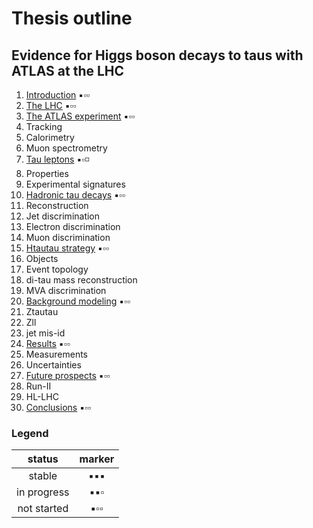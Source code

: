 # Thesis outline

## Evidence for Higgs boson decays to taus with ATLAS at the LHC

1. [Introduction](tex/introduction.tex) :black_small_square::white_small_square::white_small_square:
1. [The LHC](tex/)                      :black_small_square::white_small_square::white_small_square:
1. [The ATLAS experiment](tex/)         :black_small_square::white_small_square::white_small_square:
  1. Tracking
  1. Calorimetry
  1. Muon spectrometry
1. [Tau leptons](tex/)              :black_small_square::white_small_square::white_medium_small_square:
  1. Properties
  2. Experimental signatures
1. [Hadronic tau decays](tex/)      :black_small_square::white_small_square::white_small_square:
  1. Reconstruction
  1. Jet discrimination
  1. Electron discrimination
  1. Muon discrimination
1. [Htautau strategy](tex/)         :black_small_square::white_small_square::white_small_square:
  1. Objects
  1. Event topology
  1. di-tau mass reconstruction
  1. MVA discrimination
1. [Background modeling](tex/)      :black_small_square::white_small_square::white_small_square:
  1. Ztautau
  1. Zll
  1. jet mis-id
1. [Results](tex/)                  :black_small_square::white_small_square::white_small_square:
  1. Measurements
  1. Uncertainties
1. [Future prospects](tex/)         :black_small_square::white_small_square::white_small_square:
  1. Run-II
  1. HL-LHC
1. [Conclusions](tex/)              :black_small_square::white_small_square::white_small_square:

### Legend

| status      | marker             |
|:-----------:|:------------------:|
| stable      | :black_small_square::black_small_square::black_small_square: |
| in progress | :black_small_square::black_small_square::white_small_square: |
| not started | :black_small_square::white_small_square::white_small_square: |

